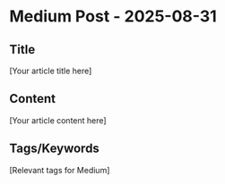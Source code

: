 # Medium Post - 2025-08-31

## Title
[Your article title here]

## Content
[Your article content here]

## Tags/Keywords
[Relevant tags for Medium]
